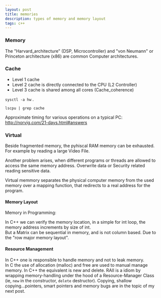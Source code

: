```yaml
---
layout: post
title: memories
description: types of memory and memory layout 
tags: c++
---
```



### Memory

The "Harvard_architecture" (DSP, Microcontroller) and "von Neumann" or Princeton architecture (x86) are common Computer architectures.




### Cache

- Level 1 cache
- Level 2 cache is directly connected to the CPU (L2 Controller)
- Level 3 cache is shared among all cores (Cache_coherence) 



`sysctl -a hw` . 
  
`lscpu | grep cache`
  

Approximate timing for various operations on a typical PC: http://norvig.com/21-days.html#answers



### Virtual


Beside fragmented memory, the pyhiscal RAM memory can be exhausted. 
For example by reading a large Video File.
  
Another problem arises, when different programs or threads are allowed to access the same memory address.
Overwrite data or Security related reading sensitive data.
  
Virtual memmory separates the physical computer memory from the used memory over a mapping function, that redirects to a real address for the program.       
  

#### Memory Layout 

Memory in Programming:  

In C++ we can verify the memory location, in a simple for int loop, 
the memory address increments by size of int.  
But a Matrix can be sequential in memory, and is not column based.
Due to the "row major memory layout".


#### Resource Management 

In C++ one is responsible to handle memory and not to leak memory.  
In C the use of allocation (malloc) and free are used to manual manage memory. 
In C++ the equivalent is new and delete. RAII is a idiom by wrapping memory-handling under the hood of a Resource-Manager Class (ie, `new` in the constructor, `delete` destructor).
Copying, shallow copying...pointers, smart pointers and memory bugs are in the topic of my next post. 

